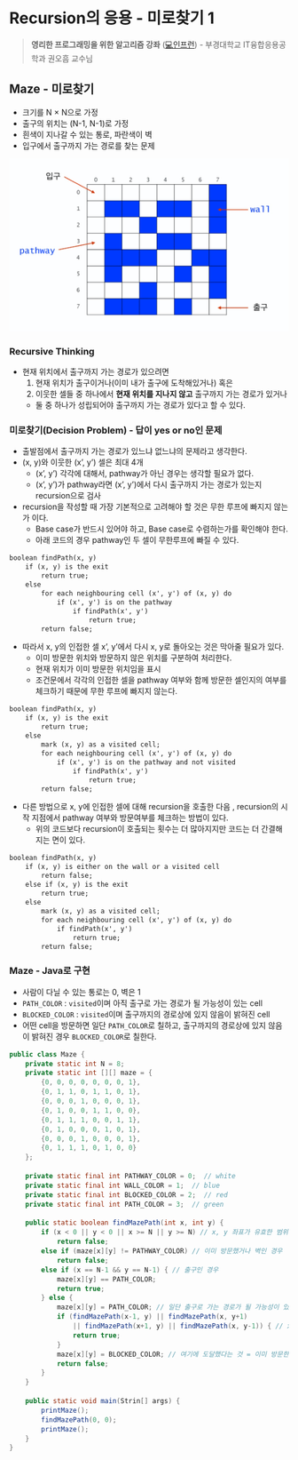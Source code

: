 # Recursion의 응용 - 미로찾기 1

> **영리한 프로그래밍을 위한 알고리즘 강좌** ([💻인프런](https://www.inflearn.com/course/%EC%95%8C%EA%B3%A0%EB%A6%AC%EC%A6%98-%EA%B0%95%EC%A2%8C)) - 부경대학교 IT융합응용공학과 권오흠 교수님
> 

## Maze - 미로찾기

- 크기를 N × N으로 가정
- 출구의 위치는 (N-1, N-1)로 가정
- 흰색이 지나갈 수 있는 통로, 파란색이 벽
- 입구에서 출구까지 가는 경로를 찾는 문제

![Maze](./img/maze_01.png)

### Recursive Thinking

- 현재 위치에서 출구까지 가는 경로가 있으려면
    1. 현재 위치가 출구이거나(이미 내가 출구에 도착해있거나) 혹은
    2. 이웃한 셀들 중 하나에서 **현재 위치를 지나지 않고** 출구까지 가는 경로가 있거나
    - 둘 중 하나가 성립되어야 출구까지 가는 경로가 있다고 할 수 있다.

### 미로찾기(Decision Problem) - 답이 yes or no인 문제

- 출발점에서 출구까지 가는 경로가 있느냐 없느냐의 문제라고 생각한다.
- (x, y)와 이웃한 (x’, y’) 셀은 최대 4개
    - (x’, y’) 각각에 대해서, pathway가 아닌 경우는 생각할 필요가 없다.
    - (x’, y’)가 pathway라면 (x’, y’)에서 다시 출구까지 가는 경로가 있는지 recursion으로 검사
- recursion을 작성할 때 가장 기본적으로 고려해야 할 것은 무한 루프에 빠지지 않는가 이다.
    - Base case가 반드시 있어야 하고, Base case로 수렴하는가를 확인해야 한다.
    - 아래 코드의 경우 pathway인 두 셀이 무한루프에 빠질 수 있다.

```
boolean findPath(x, y)
	if (x, y) is the exit
		return true;
	else
		for each neighbouring cell (x', y') of (x, y) do
			if (x', y') is on the pathway
				if findPath(x', y')
					return true;
		return false;
```

- 따라서 x, y의 인접한 셀 x’, y’에서 다시 x, y로 돌아오는 것은 막아줄 필요가 있다.
    - 이미 방문한 위치와 방문하지 않은 위치를 구분하여 처리한다.
    - 현재 위치가 이미 방문한 위치임을 표시
    - 조건문에서 각각의 인접한 셀을 pathway 여부와 함께 방문한 셀인지의 여부를 체크하기 때문에 무한 루프에 빠지지 않는다.

```
boolean findPath(x, y)
	if (x, y) is the exit
		return true;
	else
		mark (x, y) as a visited cell;
		for each neighbouring cell (x', y') of (x, y) do
			if (x', y') is on the pathway and not visited
				if findPath(x', y')
					return true;
		return false;
```

- 다른 방법으로 x, y에 인접한 셀에 대해 recursion을 호출한 다음 , recursion의 시작 지점에서 pathway 여부와 방문여부를 체크하는 방법이 있다.
    - 위의 코드보다 recursion이 호출되는 횟수는 더 많아지지만 코드는 더 간결해지는 면이 있다.

```
boolean findPath(x, y)
	if (x, y) is either on the wall or a visited cell
		return false;
	else if (x, y) is the exit
		return true;
	else
		mark (x, y) as a visited cell;
		for each neighbouring cell (x', y') of (x, y) do
			if findPath(x', y')
				return true;
		return false;
```

### Maze - Java로 구현

- 사람이 다닐 수 있는 통로는 0, 벽은 1
- `PATH_COLOR` : `visited`이며 아직 출구로 가는 경로가 될 가능성이 있는 cell
- `BLOCKED_COLOR` : `visited`이며 출구까지의 경로상에 있지 않음이 밝혀진 cell
- 어떤 cell을 방문하면 일단 `PATH_COLOR`로 칠하고, 출구까지의 경로상에 있지 않음이 밝혀진 경우 `BLOCKED_COLOR`로 칠한다.

```java
public class Maze {
	private static int N = 8;
	private static int [][] maze = {
		{0, 0, 0, 0, 0, 0, 0, 1},
		{0, 1, 1, 0, 1, 1, 0, 1},
		{0, 0, 0, 1, 0, 0, 0, 1},
		{0, 1, 0, 0, 1, 1, 0, 0},
		{0, 1, 1, 1, 0, 0, 1, 1},
		{0, 1, 0, 0, 0, 1, 0, 1},
		{0, 0, 0, 1, 0, 0, 0, 1},
		{0, 1, 1, 1, 0, 1, 0, 0}
	};
	
	private static final int PATHWAY_COLOR = 0;  // white
	private static final int WALL_COLOR = 1;  // blue
	private static final int BLOCKED_COLOR = 2;  // red
	private static final int PATH_COLOR = 3;  // green

	public static boolean findMazePath(int x, int y) {
		if (x < 0 || y < 0 || x >= N || y >= N) // x, y 좌표가 유효한 범위가 아닌 경우
			return false;
		else if (maze[x][y] != PATHWAY_COLOR) // 이미 방문했거나 벽인 경우
			return false;
		else if (x == N-1 && y == N-1) { // 출구인 경우
			maze[x][y] == PATH_COLOR;
			return true;
		} else {
			maze[x][y] = PATH_COLOR; // 일단 출구로 가는 경로가 될 가능성이 있음
			if (findMazePath(x-1, y) || findMazePath(x, y+1)
				|| findMazePath(x+1, y) || findMazePath(x, y-1)) { // x, y에 인접한 4개의 위치 각각에 대해 출구까지 갈 수 있는지 체크
				return true;
			}
			maze[x][y] = BLOCKED_COLOR; // 여기에 도달했다는 것 = 이미 방문한 셀을 지나지 않고서는 출구까지 가는 경로가 없음
			return false;
		}
	}

	public static void main(Strin[] args) {
		printMaze();
		findMazePath(0, 0);
		printMaze();
	}
}
```
